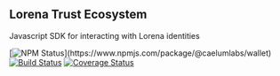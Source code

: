 ## Lorena Trust Ecosystem

Javascript SDK for interacting with Lorena identities

[![NPM Status]("https://img.shields.io/npm/v/@caelumlabs/wallet.svg?style=flat")](https://www.npmjs.com/package/@caelumlabs/wallet)
[![Build Status](https://travis-ci.org/caelumlabs/lorena.svg?branch=master)](https://travis-ci.org/caelumlabs/comms)
[![Coverage Status](https://coveralls.io/repos/github/caelumlabs/lorena/badge.svg?branch=master)](https://coveralls.io/github/caelumlabs/lorena?branch=master)
